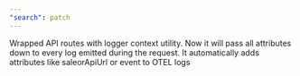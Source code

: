 ```yaml
---
"search": patch
---
```


Wrapped API routes with logger context utility. Now it will pass all attributes down to every log emitted during the request. It automatically adds attributes like saleorApiUrl or event to OTEL logs
